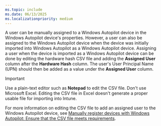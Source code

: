 ```yaml
---
ms.topic: include
ms.date: 06/13/2025
ms.localizationpriority: medium
---
```


<!-- This file is shared by the following articles:

pre-provisioning/azure-ad-join-assign-device-to-user.md
pre-provisioning/hybrid-azure-ad-join-assign-device-to-user.md
user-driven/azure-ad-join-assign-device-to-user.md
user-driven/hybrid-azure-ad-join-assign-device-to-user.md

Headings are driven by article context. -->

A user can be manually assigned to a Windows Autopilot device in the Windows Autopilot device's properties. However, a user can also be assigned to the Windows Autopilot device when the device was initially imported into Windows Autopilot as a Windows Autopilot device. Assigning a user when the device is imported as a Windows Autopilot device can be done by editing the hardware hash CSV file and adding the **Assigned User** column after the **Hardware Hash** column. The user's User Principal Name (UPN) should then be added as a value under the **Assigned User** column.

> [!IMPORTANT]
>
> Use a plain-text editor such as **Notepad** to edit the CSV file. Don't use Microsoft Excel. Editing the CSV file in Excel doesn't generate a proper usable file for importing into Intune.

For more information on editing the CSV file to add an assigned user to the Windows Autopilot device, see [Manually register devices with Windows Autopilot: Ensure that the CSV file meets requirements](../../add-devices.md#ensure-that-the-csv-file-meets-requirements).
